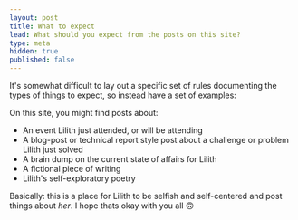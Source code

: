 ```yaml
---
layout: post
title: What to expect
lead: What should you expect from the posts on this site?
type: meta
hidden: true
published: false
---
```


It's somewhat difficult to lay out a specific set of rules documenting the types of things to expect, so instead have a set of examples:

On this site, you might find posts about:
- An event Lilith just attended, or will be attending
- A blog-post or technical report style post about a challenge or problem Lilith just solved
- A brain dump on the current state of affairs for Lilith
- A fictional piece of writing
- Lilith's self-exploratory poetry

Basically: this is a place for Lilith to be selfish and self-centered and post things about _her_. I hope thats okay with you all 🙃